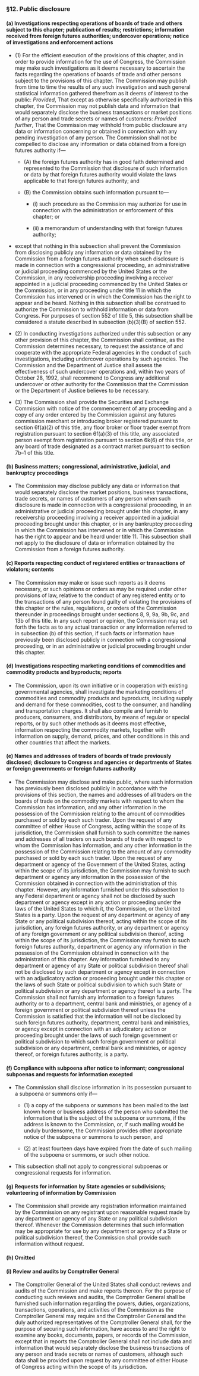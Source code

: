 ### §12. Public disclosure
#### (a) Investigations respecting operations of boards of trade and others subject to this chapter; publication of results; restrictions; information received from foreign futures authorities; undercover operations; notice of investigations and enforcement actions
* (1) For the efficient execution of the provisions of this chapter, and in order to provide information for the use of Congress, the Commission may make such investigations as it deems necessary to ascertain the facts regarding the operations of boards of trade and other persons subject to the provisions of this chapter. The Commission may publish from time to time the results of any such investigation and such general statistical information gathered therefrom as it deems of interest to the public: _Provided_, That except as otherwise specifically authorized in this chapter, the Commission may not publish data and information that would separately disclose the business transactions or market positions of any person and trade secrets or names of customers: _Provided further_, That the Commission may withhold from public disclosure any data or information concerning or obtained in connection with any pending investigation of any person. The Commission shall not be compelled to disclose any information or data obtained from a foreign futures authority if—

  * (A) the foreign futures authority has in good faith determined and represented to the Commission that disclosure of such information or data by that foreign futures authority would violate the laws applicable to that foreign futures authority; and

  * (B) the Commission obtains such information pursuant to—

    * (i) such procedure as the Commission may authorize for use in connection with the administration or enforcement of this chapter; or

    * (ii) a memorandum of understanding with that foreign futures authority;


* except that nothing in this subsection shall prevent the Commission from disclosing publicly any information or data obtained by the Commission from a foreign futures authority when such disclosure is made in connection with a congressional proceeding, an administrative or judicial proceeding commenced by the United States or the Commission, in any receivership proceeding involving a receiver appointed in a judicial proceeding commenced by the United States or the Commission, or in any proceeding under title 11 in which the Commission has intervened or in which the Commission has the right to appear and be heard. Nothing in this subsection shall be construed to authorize the Commission to withhold information or data from Congress. For purposes of section 552 of title 5, this subsection shall be considered a statute described in subsection (b)(3)(B) of section 552.

* (2) In conducting investigations authorized under this subsection or any other provision of this chapter, the Commission shall continue, as the Commission determines necessary, to request the assistance of and cooperate with the appropriate Federal agencies in the conduct of such investigations, including undercover operations by such agencies. The Commission and the Department of Justice shall assess the effectiveness of such undercover operations and, within two years of October 28, 1992, shall recommend to Congress any additional undercover or other authority for the Commission that the Commission or the Department of Justice believes to be necessary.

* (3) The Commission shall provide the Securities and Exchange Commission with notice of the commencement of any proceeding and a copy of any order entered by the Commission against any futures commission merchant or introducing broker registered pursuant to section 6f(a)(2) of this title, any floor broker or floor trader exempt from registration pursuant to section 6f(a)(3) of this title, any associated person exempt from registration pursuant to section 6k(6) of this title, or any board of trade designated as a contract market pursuant to section 7b–1 of this title.

#### (b) Business matters; congressional, administrative, judicial, and bankruptcy proceedings
* The Commission may disclose publicly any data or information that would separately disclose the market positions, business transactions, trade secrets, or names of customers of any person when such disclosure is made in connection with a congressional proceeding, in an administrative or judicial proceeding brought under this chapter, in any receivership proceeding involving a receiver appointed in a judicial proceeding brought under this chapter, or in any bankruptcy proceeding in which the Commission has intervened or in which the Commission has the right to appear and be heard under title 11. This subsection shall not apply to the disclosure of data or information obtained by the Commission from a foreign futures authority.

#### (c) Reports respecting conduct of registered entities or transactions of violators; contents
* The Commission may make or issue such reports as it deems necessary, or such opinions or orders as may be required under other provisions of law, relative to the conduct of any registered entity or to the transactions of any person found guilty of violating the provisions of this chapter or the rules, regulations, or orders of the Commission thereunder in proceedings brought under sections 8, 9, 9a, 9b, 9c, and 13b of this title. In any such report or opinion, the Commission may set forth the facts as to any actual transaction or any information referred to in subsection (b) of this section, if such facts or information have previously been disclosed publicly in connection with a congressional proceeding, or in an administrative or judicial proceeding brought under this chapter.

#### (d) Investigations respecting marketing conditions of commodities and commodity products and byproducts; reports
* The Commission, upon its own initiative or in cooperation with existing governmental agencies, shall investigate the marketing conditions of commodities and commodity products and byproducts, including supply and demand for these commodities, cost to the consumer, and handling and transportation charges. It shall also compile and furnish to producers, consumers, and distributors, by means of regular or special reports, or by such other methods as it deems most effective, information respecting the commodity markets, together with information on supply, demand, prices, and other conditions in this and other countries that affect the markets.

#### (e) Names and addresses of traders of boards of trade previously disclosed; disclosure to Congress and agencies or departments of States or foreign governments or foreign futures authority
* The Commission may disclose and make public, where such information has previously been disclosed publicly in accordance with the provisions of this section, the names and addresses of all traders on the boards of trade on the commodity markets with respect to whom the Commission has information, and any other information in the possession of the Commission relating to the amount of commodities purchased or sold by each such trader. Upon the request of any committee of either House of Congress, acting within the scope of its jurisdiction, the Commission shall furnish to such committee the names and addresses of all traders on such boards of trade with respect to whom the Commission has information, and any other information in the possession of the Commission relating to the amount of any commodity purchased or sold by each such trader. Upon the request of any department or agency of the Government of the United States, acting within the scope of its jurisdiction, the Commission may furnish to such department or agency any information in the possession of the Commission obtained in connection with the administration of this chapter. However, any information furnished under this subsection to any Federal department or agency shall not be disclosed by such department or agency except in any action or proceeding under the laws of the United States to which it, the Commission, or the United States is a party. Upon the request of any department or agency of any State or any political subdivision thereof, acting within the scope of its jurisdiction, any foreign futures authority, or any department or agency of any foreign government or any political subdivision thereof, acting within the scope of its jurisdiction, the Commission may furnish to such foreign futures authority, department or agency any information in the possession of the Commission obtained in connection with the administration of this chapter. Any information furnished to any department or agency of any State or political subdivision thereof shall not be disclosed by such department or agency except in connection with an adjudicatory action or proceeding brought under this chapter or the laws of such State or political subdivision to which such State or political subdivision or any department or agency thereof is a party. The Commission shall not furnish any information to a foreign futures authority or to a department, central bank and ministries, or agency of a foreign government or political subdivision thereof unless the Commission is satisfied that the information will not be disclosed by such foreign futures authority, department, central bank and ministries, or agency except in connection with an adjudicatory action or proceeding brought under the laws of such foreign government or political subdivision to which such foreign government or political subdivision or any department, central bank and ministries, or agency thereof, or foreign futures authority, is a party.

#### (f) Compliance with subpoena after notice to informant; congressional subpoenas and requests for information excepted
* The Commission shall disclose information in its possession pursuant to a subpoena or summons only if—

  * (1) a copy of the subpoena or summons has been mailed to the last known home or business address of the person who submitted the information that is the subject of the subpoena or summons, if the address is known to the Commission, or, if such mailing would be unduly burdensome, the Commission provides other appropriate notice of the subpoena or summons to such person, and

  * (2) at least fourteen days have expired from the date of such mailing of the subpoena or summons, or such other notice.


* This subsection shall not apply to congressional subpoenas or congressional requests for information.

#### (g) Requests for information by State agencies or subdivisions; volunteering of information by Commission
* The Commission shall provide any registration information maintained by the Commission on any registrant upon reasonable request made by any department or agency of any State or any political subdivision thereof. Whenever the Commission determines that such information may be appropriate for use by any department or agency of a State or political subdivision thereof, the Commission shall provide such information without request.

#### (h) Omitted
#### (i) Review and audits by Comptroller General
* The Comptroller General of the United States shall conduct reviews and audits of the Commission and make reports thereon. For the purpose of conducting such reviews and audits, the Comptroller General shall be furnished such information regarding the powers, duties, organizations, transactions, operations, and activities of the Commission as the Comptroller General may require and the Comptroller General and the duly authorized representatives of the Comptroller General shall, for the purpose of securing such information, have access to and the right to examine any books, documents, papers, or records of the Commission, except that in reports the Comptroller General shall not include data and information that would separately disclose the business transactions of any person and trade secrets or names of customers, although such data shall be provided upon request by any committee of either House of Congress acting within the scope of its jurisdiction.
